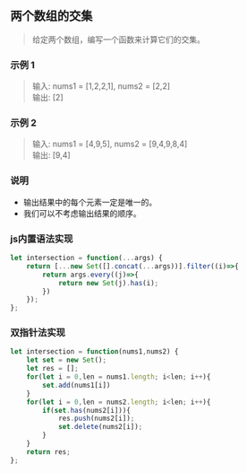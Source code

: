 
## 两个数组的交集
> 给定两个数组，编写一个函数来计算它们的交集。


### 示例 1
> 输入: nums1 = [1,2,2,1], nums2 = [2,2]      
> 输出: [2]   

### 示例 2
> 输入: nums1 = [4,9,5], nums2 = [9,4,9,8,4]      
> 输出: [9,4]


### 说明
+ 输出结果中的每个元素一定是唯一的。
+ 我们可以不考虑输出结果的顺序。
   


### js内置语法实现
```javascript 1.8
let intersection = function(...args) {
    return [...new Set([].concat(...args))].filter((i)=>{
        return args.every((j)=>{
            return new Set(j).has(i);
        })
    });
};    
```

### 双指针法实现
```javascript 1.8
let intersection = function(nums1,nums2) {
    let set = new Set();
    let res = [];
    for(let i = 0,len = nums1.length; i<len; i++){
        set.add(nums1[i])
    }
    for(let i = 0,len = nums2.length; i<len; i++){
        if(set.has(nums2[i])){
            res.push(nums2[i]);
            set.delete(nums2[i]);
        }
    }
    return res;
};
```
